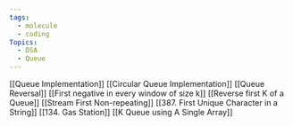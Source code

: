 ```yaml
---
tags:
  - molecule
  - coding
Topics:
  - DSA
  - Queue
---
```

[[Queue Implementation]]
[[Circular Queue Implementation]]
[[Queue Reversal]]
[[First negative in every window of size k]]
[[Reverse first K of a Queue]]
[[Stream First Non-repeating]]
[[387. First Unique Character in a String]]
[[134. Gas Station]]
[[K Queue using A Single Array]]